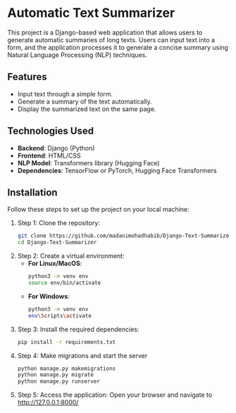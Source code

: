 # Automatic Text Summarizer

This project is a Django-based web application that allows users to generate automatic summaries of long texts. Users can input text into a form, and the application processes it to generate a concise summary using Natural Language Processing (NLP) techniques.

## Features

- Input text through a simple form.
- Generate a summary of the text automatically.
- Display the summarized text on the same page.

## Technologies Used

- **Backend**: Django (Python)
- **Frontend**: HTML/CSS
- **NLP Model**: Transformers library (Hugging Face)
- **Dependencies**: TensorFlow or PyTorch, Hugging Face Transformers

## Installation

Follow these steps to set up the project on your local machine:

1. Step 1: Clone the repository:
   ```bash
   git clone https://github.com/madanimohadhabib/Django-Text-Summarizer
   cd Django-Text-Summarizer

2. Step 2: Create a virtual environment:    
    - **For Linux/MacOS**:
        ```bash
        python3 -m venv env
        source env/bin/activate
    - **For Windows**: 
        ```bash
        python3 -m venv env
        env\Scripts\activate

3. Step 3: Install the required dependencies:
    ```bash 
    pip install -r requirements.txt

4. Step 4: Make migrations and start the server
    ```bash
    python manage.py makemigrations
    python manage.py migrate
    python manage.py runserver

5. Step 5: Access the application:
Open your browser and navigate to http://127.0.0.1:8000/